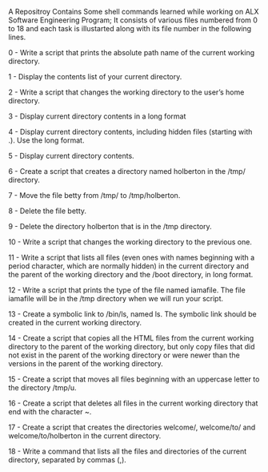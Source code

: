 A Repositroy Contains Some shell commands learned while working on ALX Software Engineering Program; It consists of various files numbered from 0 to 18 and each task is illustarted along with its file number in the following lines.



0 - Write a script that prints the absolute path name of the current working directory.

1 - Display the contents list of your current directory. 

2 - Write a script that changes the working directory to the user’s home directory.

3 - Display current directory contents in a long format 

4 - Display current directory contents, including hidden files (starting with .). Use the long format. 

5 - Display current directory contents. 

6 - Create a script that creates a directory named holberton in the /tmp/ directory.

7 - Move the file betty from /tmp/ to /tmp/holberton.

8 - Delete the file betty.

9 - Delete the directory holberton that is in the /tmp directory. 

10 - Write a script that changes the working directory to the previous one. 

11 - Write a script that lists all files (even ones with names beginning with a period character, which are normally hidden) in the current directory and the parent of the working directory and the /boot directory, in long format. 

12 - Write a script that prints the type of the file named iamafile. The file iamafile will be in the /tmp directory when we will run your script.

13 - Create a symbolic link to /bin/ls, named ls. The symbolic link should be created in the current working directory. 

14 - Create a script that copies all the HTML files from the current working directory to the parent of the working directory, but only copy files that did not exist in the parent of the working directory or were newer than the versions in the parent of the working directory. 

15 - Create a script that moves all files beginning with an uppercase letter to the directory /tmp/u. 

16 - Create a script that deletes all files in the current working directory that end with the character ~. 

17 - Create a script that creates the directories welcome/, welcome/to/ and welcome/to/holberton in the current directory. 

18 - Write a command that lists all the files and directories of the current directory, separated by commas (,).
